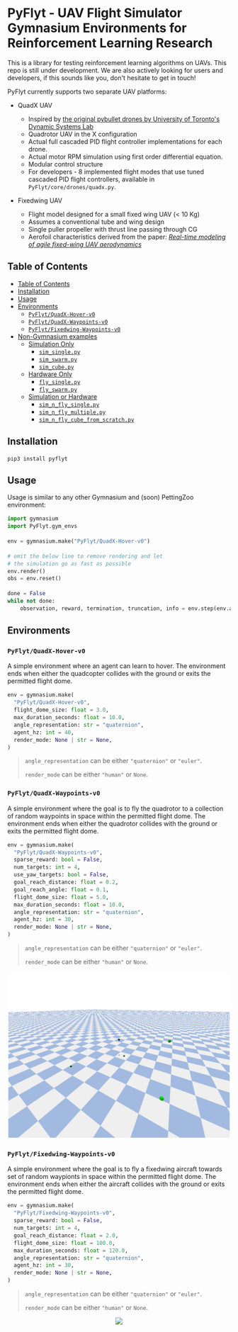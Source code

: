 # PyFlyt - UAV Flight Simulator Gymnasium Environments for Reinforcement Learning Research

This is a library for testing reinforcement learning algorithms on UAVs.
This repo is still under development.
We are also actively looking for users and developers, if this sounds like you, don't hesitate to get in touch!

PyFlyt currently supports two separate UAV platforms:
- QuadX UAV
  - Inspired by [the original pybullet drones by University of Toronto's Dynamic Systems Lab](https://github.com/utiasDSL/gym-pybullet-drones)
  - Quadrotor UAV in the X configuration
  - Actual full cascaded PID flight controller implementations for each drone.
  - Actual motor RPM simulation using first order differential equation.
  - Modular control structure
  - For developers - 8 implemented flight modes that use tuned cascaded PID flight controllers, available in `PyFlyt/core/drones/quadx.py`.

- Fixedwing UAV
  - Flight model designed for a small fixed wing UAV (< 10 Kg)
  - Assumes a conventional tube and wing design
  - Single puller propeller with thrust line passing through CG
  - Aerofoil characteristics derived from the paper: [*Real-time modeling of agile fixed-wing UAV aerodynamics*](https://ieeexplore.ieee.org/document/7152411)

## Table of Contents
- [Table of Contents](#table-of-contents)
- [Installation](#installation)
- [Usage](#usage)
- [Environments](#environments)
  - [`PyFlyt/QuadX-Hover-v0`](#pyflytquadx-hover-v0)
  - [`PyFlyt/QuadX-Waypoints-v0`](#pyflytquadx-waypoints-v0)
  - [`PyFlyt/Fixedwing-Waypoints-v0`](#pyflytfixedwing-waypoints-v0)
- [Non-Gymnasium examples](#non-gymnasium-examples)
  - [Simulation Only](#simulation-only)
    - [`sim_single.py`](#sim_singlepy)
    - [`sim_swarm.py`](#sim_swarmpy)
    - [`sim_cube.py`](#sim_cubepy)
  - [Hardware Only](#hardware-only)
    - [`fly_single.py`](#fly_singlepy)
    - [`fly_swarm.py`](#fly_swarmpy)
  - [Simulation or Hardware](#simulation-or-hardware)
    - [`sim_n_fly_single.py`](#sim_n_fly_singlepy)
    - [`sim_n_fly_multiple.py`](#sim_n_fly_multiplepy)
    - [`sim_n_fly_cube_from_scratch.py`](#sim_n_fly_cube_from_scratchpy)


## Installation

```
pip3 install pyflyt
```

## Usage

Usage is similar to any other Gymnasium and (soon) PettingZoo environment:

```py
import gymnasium
import PyFlyt.gym_envs

env = gymnasium.make("PyFlyt/QuadX-Hover-v0")

# omit the below line to remove rendering and let
# the simulation go as fast as possible
env.render()
obs = env.reset()

done = False
while not done:
    observation, reward, termination, truncation, info = env.step(env.action_space.sample())
```

## Environments

### `PyFlyt/QuadX-Hover-v0`

A simple environment where an agent can learn to hover.
The environment ends when either the quadcopter collides with the ground or exits the permitted flight dome.

```py
env = gymnasium.make(
  "PyFlyt/QuadX-Hover-v0",
  flight_dome_size: float = 3.0,
  max_duration_seconds: float = 10.0,
  angle_representation: str = "quaternion",
  agent_hz: int = 40,
  render_mode: None | str = None,
)
```

> `angle_representation` can be either `"quaternion"` or `"euler"`.
>
> `render_mode` can be either `"human"` or `None`.

### `PyFlyt/QuadX-Waypoints-v0`

A simple environment where the goal is to fly the quadrotor to a collection of random waypoints in space within the permitted flight dome.
The environment ends when either the quadrotor collides with the ground or exits the permitted flight dome.

```py
env = gymnasium.make(
  "PyFlyt/QuadX-Waypoints-v0",
  sparse_reward: bool = False,
  num_targets: int = 4,
  use_yaw_targets: bool = False,
  goal_reach_distance: float = 0.2,
  goal_reach_angle: float = 0.1,
  flight_dome_size: float = 5.0,
  max_duration_seconds: float = 10.0,
  angle_representation: str = "quaternion",
  agent_hz: int = 30,
  render_mode: None | str = None,
)
```

> `angle_representation` can be either `"quaternion"` or `"euler"`.
>
> `render_mode` can be either `"human"` or `None`.

<p align="center">
    <img src="/readme_assets/quadx_waypoint.gif" width="500px"/>
</p>

### `PyFlyt/Fixedwing-Waypoints-v0`

A simple environment where the goal is to fly a fixedwing aircraft towards set of random waypionts in space within the permitted flight dome.
The environment ends when either the aircraft collides with the ground or exits the permitted flight dome.

```py
env = gymnasium.make(
  "PyFlyt/Fixedwing-Waypoints-v0",
  sparse_reward: bool = False,
  num_targets: int = 4,
  goal_reach_distance: float = 2.0,
  flight_dome_size: float = 100.0,
  max_duration_seconds: float = 120.0,
  angle_representation: str = "quaternion",
  agent_hz: int = 30,
  render_mode: None | str = None,
)
```

> `angle_representation` can be either `"quaternion"` or `"euler"`.
>
> `render_mode` can be either `"human"` or `None`.

<p align="center">
    <img src="/readme_assets/fixedwing_waypoint.gif" width="500px"/>
</p>
